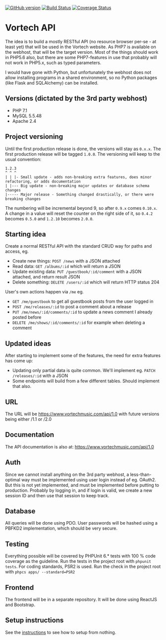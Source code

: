 [![GitHub version](https://badge.fury.io/gh/Torniojaws%2Fvortech-api.svg)](https://badge.fury.io/gh/Torniojaws%2Fvortech-api)
[![Build Status](https://travis-ci.org/Torniojaws/vortech-api.svg?branch=master)](https://travis-ci.org/Torniojaws/vortech-api)
[![Coverage Status](https://coveralls.io/repos/github/Torniojaws/vortech-api/badge.svg?branch=master)](https://coveralls.io/github/Torniojaws/vortech-api?branch=master)

# Vortech API
The idea is to build a mostly RESTful API (no resource browser per-se - at least yet) that will be
used in the Vortech website. As PHP7 is available on the webhost, that will be the target version.
Most of the things should work in PHP5.6 also, but there are some PHP7-features in use that probably
will not work in PHP5.x, such as typed parameters.

I would have gone with Python, but unfortunately the webhost does not allow installing programs in
a shared environment, so no Python packages (like Flask and SQLAlchemy) can be installed.

## Versions (dictated by the 3rd party webhost)
- PHP 7.1
- MySQL 5.5.48
- Apache 2.4

## Project versioning
Until the first production release is done, the versions will stay as ``0.x.x``. The first production
release will be tagged ``1.0.0``. The versioning will keep to the usual convention:
```
1.2.3
^ ^ ^
| | |- Small update - adds non-breaking extra features, does minor refactoring, or adds documentation
| |--- Big update - non-breaking major updates or database schema changes
|----- Major release - Something changed drastically, or there were breaking changes
```
The numbering will be incremental beyond 9, so after ``0.9.x`` comes ``0.10.x``.
A change in a value will reset the counter on the right side of it, so ``0.4.2`` becomes ``0.5.0``
and ``1.2.10`` becomes ``2.0.0``.

## Starting idea
Create a normal RESTful API with the standard CRUD way for paths and access, eg.
- Create new things: ``POST /news`` with a JSON attached
- Read data: ``GET /albums/:id`` which will return a JSON
- Update existing data: ``PUT /guestbook/:id/comment`` with a JSON attached, and return result JSON
- Delete something: ``DELETE /users/:id`` which will return HTTP status 204

User's own actions happen via ``/me`` eg.
- ``GET /me/guestbook`` to get all guestbook posts from the user logged in
- ``POST /me/releases/:id`` to post a comment about a release
- ``PUT /me/news/:id/comments/:id`` to update a news comment I already posted before
- ``DELETE /me/shows/:id/comments/:id`` for example when deleting a comment

## Updated ideas
After starting to implement some of the features, the need for extra features has come up:
- Updating only partial data is quite common. We'll implement eg. ``PATCH /releases/:id`` with a JSON
- Some endpoints will build from a few different tables. Should implement that also.

## URL
The URL will be https://www.vortechmusic.com/api/1.0 with future versions being either /1.1 or /2.0

## Documentation
The API documentation is also at: https://www.vortechmusic.com/api/1.0

## Auth
Since we cannot install anything on the 3rd party webhost, a less-than-optimal way must be
implemented using user login instead of eg. OAuth2. But this is not yet implemented, and must be
implemented before putting to production. Probably by logging in, and if login is valid, we create
a new session ID and then use that session to keep track.

## Database
All queries will be done using PDO. User passwords will be hashed using a PBFKD2 implementation,
which should be very secure.

## Testing
Everything possible will be covered by PHPUnit 6.* tests with 100 % code coverage as the guideline.
Run the tests in the project root with ``phpunit tests``. For coding standards, PSR2 is used. Run
the check in the project root with ``phpcs apps/ --standard=PSR2``

## Frontend
The frontend will be in a separate repository. It will be done using ReactJS and Bootstrap.

## Setup instructions
See the [instructions](setup/SettingUpFromNothing.md) to see how to setup from nothing.
